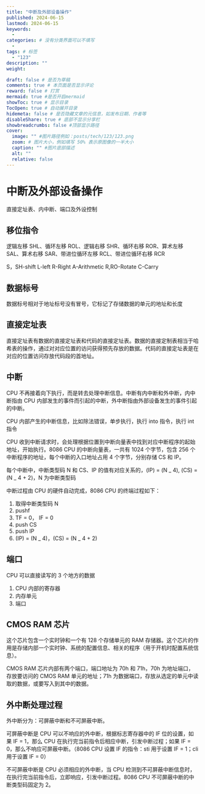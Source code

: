 ```yaml
---
title: "中断及外部设备操作"
published: 2024-06-15
lastmod: 2024-06-15
keywords:
  -
categories: # 没有分类界面可以不填写
  -
tags: # 标签
  - "123"
description: ""
weight:

draft: false # 是否为草稿
comments: true # 本页面是否显示评论
reward: false # 打赏
mermaid: true #是否开启mermaid
showToc: true # 显示目录
TocOpen: true # 自动展开目录
hidemeta: false # 是否隐藏文章的元信息，如发布日期、作者等
disableShare: true # 底部不显示分享栏
showbreadcrumbs: false #顶部显示路径
cover:
  image: "" #图片路径例如：posts/tech/123/123.png
  zoom: # 图片大小，例如填写 50% 表示原图像的一半大小
  caption: "" #图片底部描述
  alt: ""
  relative: false
---
```


# 中断及外部设备操作

直接定址表、内中断、端口及外设控制

## 移位指令

逻辑左移 SHL、循环左移 ROL、逻辑右移 SHR、循环右移 ROR、算术左移 SAL、算术右移 SAR、带进位循环左移 RCL、带进位循环右移 RCR

S，SH-shift L-left R-Right A-Arithmetic R,RO-Rotate C-Carry

## 数据标号

数据标号相对于地址标号没有冒号，它标记了存储数据的单元的地址和长度

## 直接定址表

直接定址表有数据的直接定址表和代码的直接定址表。数据的直接定制表相当于哈希表的操作，通过对对应位置的访问获得预先存放的数据。代码的直接定址表是在对应的位置访问存放代码段的首地址。

## 中断

CPU 不再接着向下执行，而是转去处理中断信息。中断有内中断和外中断，内中断指由 CPU 内部发生的事件而引起的中断，外中断指由外部设备发生的事件引起的中断。

CPU 内部产生的中断信息，比如除法错误，单步执行，执行 into 指令，执行 int 指令

CPU 收到中断请求时，会处理根据位置到中断向量表中找到对应中断程序的起始地址，开始执行。8086 CPU 的中断向量表，一共有 1024 个字节，包含 256 个中断程序的地址，每个中断的入口地址占用 4 个字节，分别存储 CS 和 IP。

每个中断中，中断类型码 N 和 CS、IP 的值有对应关系的，(IP) = (N _ 4), (CS) = (N _ 4 + 2)，N 为中断类型码

中断过程由 CPU 的硬件自动完成，8086 CPU 的终端过程如下：

1. 取得中断类型码 N
2. pushf
3. TF = 0， IF = 0
4. push CS
5. push IP
6. (IP) = (N _ 4)，(CS) = (N _ 4 + 2)

## 端口

CPU 可以直接读写的 3 个地方的数据

1. CPU 内部的寄存器
2. 内存单元
3. 端口

## CMOS RAM 芯片

这个芯片包含一个实时钟和一个有 128 个存储单元的 RAM 存储器。这个芯片的作用是存储内部一个实时钟、系统的配置信息、相关的程序（用于开机时配置系统信息）。

CMOS RAM 芯片内部有两个端口，端口地址为 70h 和 71h，70h 为地址端口，存放要访问的 CMOS RAM 单元的地址；71h 为数据端口，存放从选定的单元中读取的数据，或要写入到其中的数据。

## 外中断处理过程

外中断分为：可屏蔽中断和不可屏蔽中断。

可屏蔽中断是 CPU 可以不响应的外中断，根据标志寄存器中的 IF 位的设置，如果 IF = 1，那么 CPU 在执行完当前指令后相应中断，引发中断过程；如果 IF = 0，那么不响应可屏蔽中断。（8086 CPU 设置 IF 的指令：sti 用于设置 IF = 1；cli 用于设置 IF = 0）

不可屏蔽中断是 CPU 必须相应的外中断，当 CPU 检测到不可屏蔽中断信息时，在执行完当前指令后，立即响应，引发中断过程。8086 CPU 不可屏蔽中断的中断类型码固定为 2。
